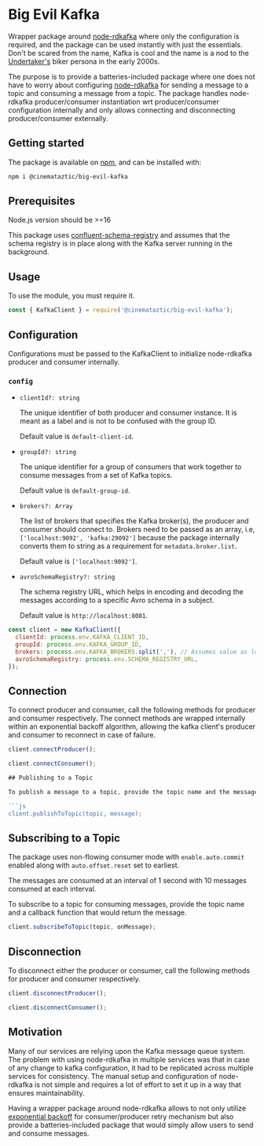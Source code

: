 # Big Evil Kafka

Wrapper package around [node-rdkafka](https://www.npmjs.com/package/node-rdkafka) where only the configuration is required, and the package can be used instantly with just the essentials. Don't be scared from the name, Kafka is cool and the name is a nod to the [Undertaker's](https://en.wikipedia.org/wiki/The_Undertaker) biker persona in the early 2000s.

The purpose is to provide a batteries-included package where one does not have to worry about configuring [node-rdkafka](https://www.npmjs.com/package/node-rdkafka) for sending a message to a topic and consuming a message from a topic. The package handles node-rdkafka producer/consumer instantiation wrt producer/consumer configuration internally and only allows connecting and disconnecting producer/consumer externally.

## Getting started

The package is available on [npm](https://www.npmjs.com/package/@cinemataztic/big-evil-kafka), and can be installed with:

```sh
npm i @cinemataztic/big-evil-kafka
```

## Prerequisites

Node.js version should be >=16

This package uses [confluent-schema-registry](https://www.npmjs.com/package/@kafkajs/confluent-schema-registry) and assumes that the schema registry is in place along with the Kafka server running in the background.

## Usage

To use the module, you must require it.

```js
const { KafkaClient } = require('@cinemataztic/big-evil-kafka');
```

## Configuration

Configurations must be passed to the KafkaClient to initialize node-rdkafka producer and consumer internally.

### `config`

- `clientId?: string`

  The unique identifier of both producer and consumer instance. It is meant as a label and is not to be confused with the group ID.

  Default value is `default-client-id`.

- `groupId?: string`

  The unique identifier for a group of consumers that work together to consume messages from a set of Kafka topics.

  Default value is `default-group-id`.

- `brokers?: Array`

  The list of brokers that specifies the Kafka broker(s), the producer and consumer should connect to. Brokers need to be passed as an array, i.e, `['localhost:9092', 'kafka:29092']` because the package internally converts them to string as a requirement for `metadata.broker.list`.  

  Default value is `['localhost:9092']`.

- `avroSchemaRegistry?: string`

  The schema registry URL, which helps in encoding and decoding the messages according to a specific Avro schema in a subject.

  Default value is `http://localhost:8081`.

```js
const client = new KafkaClient({
  clientId: process.env.KAFKA_CLIENT_ID,
  groupId: process.env.KAFKA_GROUP_ID,
  brokers: process.env.KAFKA_BROKERS.split(','), // Assumes value as localhost:9092
  avroSchemaRegistry: process.env.SCHEMA_REGISTRY_URL,
});
```

## Connection

To connect producer and consumer, call the following methods for producer and consumer respectively. The connect methods are wrapped internally within an exponential backoff algorithm, allowing the kafka client's producer and consumer to reconnect in case of failure.
```js
client.connectProducer();

client.connectConsumer();

## Publishing to a Topic

To publish a message to a topic, provide the topic name and the message. 

```js
client.publishToTopic(topic, message);
```

## Subscribing to a Topic

The package uses non-flowing consumer mode with `enable.auto.commit` enabled along with `auto.offset.reset` set to earliest.

The messages are consumed at an interval of 1 second with 10 messages consumed at each interval. 

To subscribe to a topic for consuming messages, provide the topic name and a callback function that would return the message.

```js
client.subscribeToTopic(topic, onMessage);
```

## Disconnection

To disconnect either the producer or consumer, call the following methods for producer and consumer respectively.
```js
client.disconnectProducer();

client.disconnectConsumer();

```

## Motivation

Many of our services are relying upon the Kafka message queue system. The problem with using node-rdkafka in multiple services was that in case of any change to kafka configuration, it had to be replicated across multiple services for consistency. The manual setup and configuration of node-rdkafka is not simple and requires a lot of effort to set it up in a way that ensures maintainability. 

Having a wrapper package around node-rdkafka allows to not only utilize [exponential backoff](https://www.npmjs.com/package/exponential-backoff) for consumer/producer retry mechanism but also provide a batteries-included package that would simply allow users to send and consume messages.
